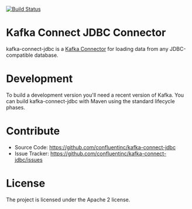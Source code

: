 [![Build Status](https://travis-ci.org/slowenthal/kafka-connect-jdbc.svg?branch=new_queries)](https://travis-ci.org/slowenthal/kafka-connect-jdbc)

# Kafka Connect JDBC Connector

kafka-connect-jdbc is a [Kafka Connector](http://kafka.apache.org/090/documentation.html#connect)
for loading data from any JDBC-compatible database.

# Development

To build a development version you'll need a recent version of Kafka. You can build
kafka-connect-jdbc with Maven using the standard lifecycle phases.


# Contribute

- Source Code: https://github.com/confluentinc/kafka-connect-jdbc
- Issue Tracker: https://github.com/confluentinc/kafka-connect-jdbc/issues


# License

The project is licensed under the Apache 2 license.

